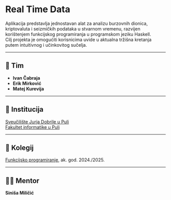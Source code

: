 # Real Time Data

Aplikacija predstavlja jednostavan alat za analizu burzovnih dionica, kriptovaluta i seizmičkih podataka u stvarnom vremenu, razvijen korištenjem funkcijskog programiranja u programskom jeziku Haskell.  
Cilj projekta je omogućiti korisnicima uvide u aktualna tržišna kretanja putem intuitivnog i učinkovitog sučelja.

---

## 👥 Tim

- **Ivan Čabraja**  
- **Erik Mirković**  
- **Matej Kurevija**

---

## 📍 Institucija

[Sveučilište Jurja Dobrile u Puli](http://www.unipu.hr/)  
[Fakultet informatike u Puli](https://fipu.unipu.hr/)

---

## 📘 Kolegij

[Funkcijsko programiranje](https://moodle.srce.hr/2024-2025/course/view.php?id=215172), ak. god. 2024./2025.

---

## 👨‍🏫 Mentor

**Siniša Miličić**

